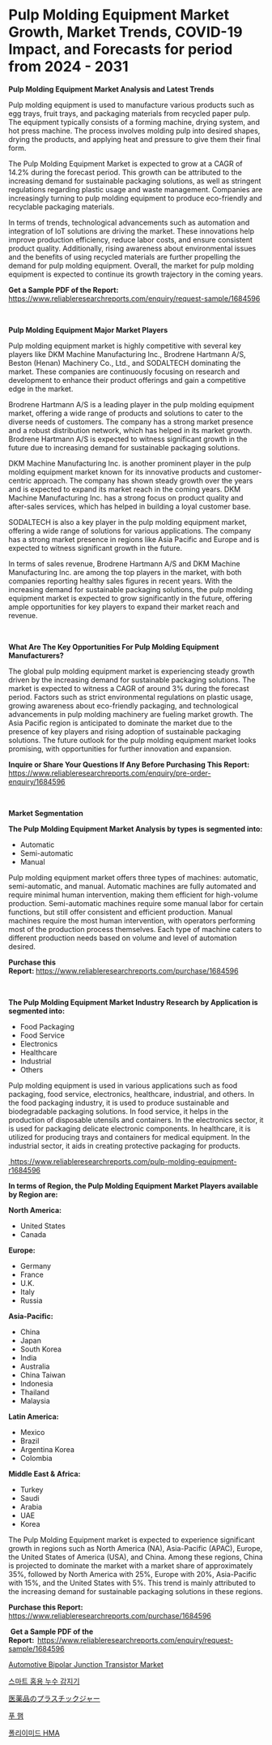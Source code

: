 <p><h1>Pulp Molding Equipment Market Growth, Market Trends, COVID-19 Impact, and Forecasts for period from 2024 - 2031</h1></p><p><strong>Pulp Molding Equipment Market Analysis and Latest Trends</strong></p>
<p><p>Pulp molding equipment is used to manufacture various products such as egg trays, fruit trays, and packaging materials from recycled paper pulp. The equipment typically consists of a forming machine, drying system, and hot press machine. The process involves molding pulp into desired shapes, drying the products, and applying heat and pressure to give them their final form.</p><p>The Pulp Molding Equipment Market is expected to grow at a CAGR of 14.2% during the forecast period. This growth can be attributed to the increasing demand for sustainable packaging solutions, as well as stringent regulations regarding plastic usage and waste management. Companies are increasingly turning to pulp molding equipment to produce eco-friendly and recyclable packaging materials.</p><p>In terms of trends, technological advancements such as automation and integration of IoT solutions are driving the market. These innovations help improve production efficiency, reduce labor costs, and ensure consistent product quality. Additionally, rising awareness about environmental issues and the benefits of using recycled materials are further propelling the demand for pulp molding equipment. Overall, the market for pulp molding equipment is expected to continue its growth trajectory in the coming years.</p></p>
<p><strong>Get a Sample PDF of the Report:&nbsp;</strong> <a href="https://www.reliableresearchreports.com/enquiry/request-sample/1684596">https://www.reliableresearchreports.com/enquiry/request-sample/1684596</a></p>
<p>&nbsp;</p>
<p><strong>Pulp Molding Equipment Major Market Players</strong></p>
<p><p>Pulp molding equipment market is highly competitive with several key players like DKM Machine Manufacturing Inc., Brodrene Hartmann A/S, Beston (Henan) Machinery Co., Ltd., and SODALTECH dominating the market. These companies are continuously focusing on research and development to enhance their product offerings and gain a competitive edge in the market.</p><p>Brodrene Hartmann A/S is a leading player in the pulp molding equipment market, offering a wide range of products and solutions to cater to the diverse needs of customers. The company has a strong market presence and a robust distribution network, which has helped in its market growth. Brodrene Hartmann A/S is expected to witness significant growth in the future due to increasing demand for sustainable packaging solutions.</p><p>DKM Machine Manufacturing Inc. is another prominent player in the pulp molding equipment market known for its innovative products and customer-centric approach. The company has shown steady growth over the years and is expected to expand its market reach in the coming years. DKM Machine Manufacturing Inc. has a strong focus on product quality and after-sales services, which has helped in building a loyal customer base.</p><p>SODALTECH is also a key player in the pulp molding equipment market, offering a wide range of solutions for various applications. The company has a strong market presence in regions like Asia Pacific and Europe and is expected to witness significant growth in the future.</p><p>In terms of sales revenue, Brodrene Hartmann A/S and DKM Machine Manufacturing Inc. are among the top players in the market, with both companies reporting healthy sales figures in recent years. With the increasing demand for sustainable packaging solutions, the pulp molding equipment market is expected to grow significantly in the future, offering ample opportunities for key players to expand their market reach and revenue.</p></p>
<p>&nbsp;</p>
<p><strong>What Are The Key Opportunities For Pulp Molding Equipment Manufacturers?</strong></p>
<p><p>The global pulp molding equipment market is experiencing steady growth driven by the increasing demand for sustainable packaging solutions. The market is expected to witness a CAGR of around 3% during the forecast period. Factors such as strict environmental regulations on plastic usage, growing awareness about eco-friendly packaging, and technological advancements in pulp molding machinery are fueling market growth. The Asia Pacific region is anticipated to dominate the market due to the presence of key players and rising adoption of sustainable packaging solutions. The future outlook for the pulp molding equipment market looks promising, with opportunities for further innovation and expansion.</p></p>
<p><strong>Inquire or Share Your Questions If Any Before Purchasing This Report:</strong> <a href="https://www.reliableresearchreports.com/enquiry/pre-order-enquiry/1684596">https://www.reliableresearchreports.com/enquiry/pre-order-enquiry/1684596</a></p>
<p>&nbsp;</p>
<p><strong>Market Segmentation</strong></p>
<p><strong>The Pulp Molding Equipment Market Analysis by types is segmented into:</strong></p>
<p><ul><li>Automatic</li><li>Semi-automatic</li><li>Manual</li></ul></p>
<p><p>Pulp molding equipment market offers three types of machines: automatic, semi-automatic, and manual. Automatic machines are fully automated and require minimal human intervention, making them efficient for high-volume production. Semi-automatic machines require some manual labor for certain functions, but still offer consistent and efficient production. Manual machines require the most human intervention, with operators performing most of the production process themselves. Each type of machine caters to different production needs based on volume and level of automation desired.</p></p>
<p><strong>Purchase this Report:&nbsp;</strong><a href="https://www.reliableresearchreports.com/purchase/1684596">https://www.reliableresearchreports.com/purchase/1684596</a></p>
<p>&nbsp;</p>
<p><strong>The Pulp Molding Equipment Market Industry Research by Application is segmented into:</strong></p>
<p><ul><li>Food Packaging</li><li>Food Service</li><li>Electronics</li><li>Healthcare</li><li>Industrial</li><li>Others</li></ul></p>
<p><p>Pulp molding equipment is used in various applications such as food packaging, food service, electronics, healthcare, industrial, and others. In the food packaging industry, it is used to produce sustainable and biodegradable packaging solutions. In food service, it helps in the production of disposable utensils and containers. In the electronics sector, it is used for packaging delicate electronic components. In healthcare, it is utilized for producing trays and containers for medical equipment. In the industrial sector, it aids in creating protective packaging for products.</p></p>
<p><a href="https://www.reliableresearchreports.com/pulp-molding-equipment-r1684596">&nbsp;https://www.reliableresearchreports.com/pulp-molding-equipment-r1684596</a></p>
<p><strong>In terms of Region, the Pulp Molding Equipment Market Players available by Region are:</strong></p>
<p>
    <p> <strong> North America: </strong>
        <ul>
            <li>United States</li>
            <li>Canada</li>
        </ul>
        </p> 
    <p> <strong> Europe: </strong>
        <ul>
            <li>Germany</li>
            <li>France</li>
            <li>U.K.</li>
            <li>Italy</li>
            <li>Russia</li>
        </ul>
        </p> 
    <p> <strong> Asia-Pacific: </strong>
        <ul>
            <li>China</li>
            <li>Japan</li>
            <li>South Korea</li>
            <li>India</li>
            <li>Australia</li>
            <li>China Taiwan</li>
            <li>Indonesia</li>
            <li>Thailand</li>
            <li>Malaysia</li>
        </ul>
        </p> 
    <p> <strong> Latin America: </strong>
        <ul>
            <li>Mexico</li>
            <li>Brazil</li>
            <li>Argentina Korea</li>
            <li>Colombia</li>
        </ul>
        </p> 
    <p> <strong> Middle East & Africa: </strong>
        <ul>
            <li>Turkey</li>
            <li>Saudi</li>
            <li>Arabia</li>
            <li>UAE</li>
            <li>Korea</li>
        </ul>
    </p>
    </p>
<p><p>The Pulp Molding Equipment market is expected to experience significant growth in regions such as North America (NA), Asia-Pacific (APAC), Europe, the United States of America (USA), and China. Among these regions, China is projected to dominate the market with a market share of approximately 35%, followed by North America with 25%, Europe with 20%, Asia-Pacific with 15%, and the United States with 5%. This trend is mainly attributed to the increasing demand for sustainable packaging solutions in these regions.</p></p>
<p><strong>Purchase this Report: </strong><a href="https://www.reliableresearchreports.com/purchase/1684596">https://www.reliableresearchreports.com/purchase/1684596</a></p>
<p>&nbsp;<strong>Get a Sample PDF of the Report:&nbsp;&nbsp;</strong><a href="https://www.reliableresearchreports.com/enquiry/request-sample/1684596">https://www.reliableresearchreports.com/enquiry/request-sample/1684596</a></p>
<p><strong></strong></p>
<p><p><a href="https://issuu.com/reportprime-2/docs/automotive-bipolar-junction-transistor-market-size">Automotive Bipolar Junction Transistor Market</a></p><p><a href="https://medium.com/@eloisadavis47/%EC%8A%A4%EB%A7%88%ED%8A%B8%ED%99%88%EC%9D%84-%EC%9C%84%ED%95%9C-%EB%AC%BC-%EB%88%84%EC%88%98-%EA%B0%90%EC%A7%80%EA%B8%B0-%EC%8B%9C%EC%9E%A5-%EA%B7%9C%EB%AA%A8-%EC%8B%9C%EC%9E%A5-%EC%A0%84%EB%A7%9D-%EB%B0%8F-%EC%8B%9C%EC%9E%A5-%EC%98%88%EC%B8%A1-2024%EB%85%84%EB%B6%80%ED%84%B0-2031%EB%85%84%EA%B9%8C%EC%A7%80-80bfc67a194b">스마트 홈용 누수 감지기</a></p><p><a href="https://medium.com/@jacksonmith1931/%E5%8C%BB%E8%96%AC%E5%93%81%E7%94%A8%E3%81%AE%E3%83%97%E3%83%A9%E3%82%B9%E3%83%81%E3%83%83%E3%82%AF%E3%82%B8%E3%83%A3%E3%83%BC%E3%81%AE%E5%B8%82%E5%A0%B4%E3%82%B7%E3%82%A7%E3%82%A2%E3%81%AE%E5%A4%89%E9%81%B7%E3%81%A8%E5%B8%82%E5%A0%B4%E6%88%90%E9%95%B7%E3%83%88%E3%83%AC%E3%83%B3%E3%83%892024%E5%B9%B4%E3%81%8B%E3%82%892031%E5%B9%B4%E3%81%BE%E3%81%A7-495b7055f142">医薬品のプラスチックジャー</a></p><p><a href="https://github.com/rahat-gis/Market-Research-Report-List-1/blob/main/5402089105636.md">푸 햄</a></p><p><a href="https://github.com/johneahan44556754/Market-Research-Report-List-1/blob/main/2527939105637.md">폴리이미드 HMA</a></p></p>